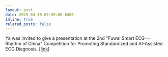```yaml
---
layout: post
date: 2025-04-18 07:59:00-0400
inline: true
related_posts: false
---
```


Ya was invited to give a presentation at the 2nd "Fuwai Smart ECG — Rhythm of China" Competition for Promoting Standardized and AI-Assisted ECG Diagnosis. [[link]](https://mp.weixin.qq.com/s?__biz=MjM5NjM0NjQyOA==&mid=2651746966&idx=6&sn=6738277e77fa613507ab7769b2be2093&chksm=bc45b6b52409e51f4e8224c3a599801e0a3a2929cb217147260577a5cbd6687ecac83564421a&scene=27)
